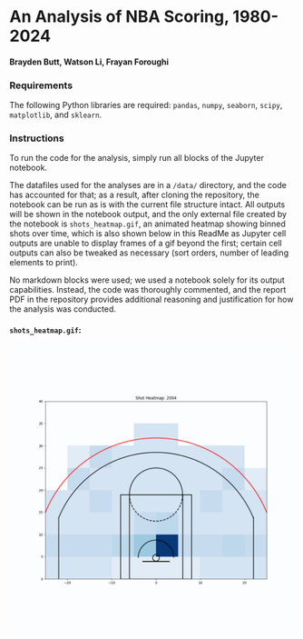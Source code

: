 # An Analysis of NBA Scoring, 1980-2024

#### Brayden Butt, Watson Li, Frayan Foroughi

### Requirements

The following Python libraries are required: `pandas`, `numpy`, `seaborn`, `scipy`, `matplotlib`, and `sklearn`. 

### Instructions

To run the code for the analysis, simply run all blocks of the Jupyter notebook. 

The datafiles used for the analyses are in a `/data/` directory, and the code has accounted for that; as a result, after cloning the repository, the notebook can be run as is with the current file structure intact. All outputs will be shown in the notebook output, and the only external file created by the notebook is `shots_heatmap.gif`, an animated heatmap showing binned shots over time, which is also shown below in this ReadMe as Jupyter cell outputs are unable to display frames of a gif beyond the first; certain cell outputs can also be tweaked as necessary (sort orders, number of leading elements to print).

No markdown blocks were used; we used a notebook solely for its output capabilities. Instead, the code was thoroughly commented, and the report PDF in the repository provides additional reasoning and justification for how the analysis was conducted.

#### `shots_heatmap.gif`:
<img src="https://github.com/fforoughi/CMPT-353-Project-main/blob/main/shots_heatmap.gif" alt="Animated heatmap of shot origins over time">

